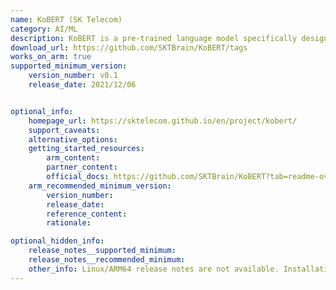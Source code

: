 ```yaml
---
name: KoBERT (SK Telecom)
category: AI/ML
description: KoBERT is a pre-trained language model specifically designed for understanding and generating Korean language text.
download_url: https://github.com/SKTBrain/KoBERT/tags
works_on_arm: true
supported_minimum_version:
    version_number: v0.1
    release_date: 2021/12/06


optional_info:
    homepage_url: https://sktelecom.github.io/en/project/kobert/
    support_caveats:
    alternative_options:
    getting_started_resources:
        arm_content:
        partner_content:
        official_docs: https://github.com/SKTBrain/KoBERT?tab=readme-ov-file#how-to-install
    arm_recommended_minimum_version:
        version_number:
        release_date:
        reference_content:
        rationale:

optional_hidden_info:
    release_notes__supported_minimum:
    release_notes__recommended_minimum:
    other_info: Linux/ARM64 release notes are not available. Installation and testing were done using released tar files.
---
```

